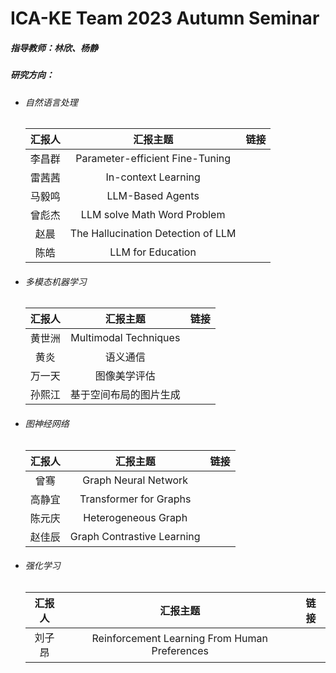 # ICA-KE Team 2023 Autumn Seminar

##### 指导教师：林欣、杨静

##### 研究方向：

* ###### 自然语言处理

  |汇报人|汇报主题|链接|
  | :--------: | :----------------------------------: | ------|
  |李昌群|Parameter-efficient Fine-Tuning||
  |雷茜茜|In-context Learning||
  |马毅鸣|LLM-Based Agents||
  |曾彪杰|LLM solve Math Word Problem||
  |赵晨|The Hallucination Detection of LLM||
  |陈皓|LLM for Education||
* ###### 多模态机器学习

  |汇报人|汇报主题|链接|
  | :--------: | :----------------------: | ------|
  |黄世洲|Multimodal Techniques||
  |黄炎|语义通信||
  |万一天|图像美学评估||
  |孙熙江|基于空间布局的图片生成||
* ###### 图神经网络

  |汇报人|汇报主题|链接|
  | :------: | :--------------------------: | ------|
  |曾骞|Graph Neural Network||
  |高静宜|Transformer for Graphs||
  |陈元庆|Heterogeneous Graph||
  |赵佳辰|Graph Contrastive Learning||
* ###### 强化学习

  |汇报人|汇报主题|链接|
  | :------: | :---------------------------------------------: | ------|
  |刘子昂|Reinforcement Learning From Human Preferences||

‍
